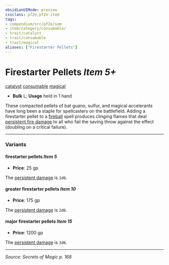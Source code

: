 ```yaml
---
obsidianUIMode: preview
cssclass: pf2e,pf2e-item
tags:
- compendium/src/pf2e/som
- item/category/consumable/
- trait/catalyst
- trait/consumable
- trait/magical
aliases: ["Firestarter Pellets"]
---
```

# Firestarter Pellets *Item 5+*  
[catalyst](catalyst-som.md "Catalyst Item Trait")  [consumable](consumable.md "Consumable Item Trait")  [magical](magical.md "Magical Item Trait")  

- **Bulk** L; **Usage** held in 1 hand

These compacted pellets of bat guano, sulfur, and magical accelerants have long been a staple for spellcasters on the battlefield. Adding a firestarter pellet to a [fireball](fireball.md) spell produces clinging flames that deal [persistent fire damage](conditions.md#Persistent%20Damage) to all who fail the saving throw against the effect (doubling on a critical failure).

---

### Variants

#### firestarter pellets *Item 5*

- **Price**: 25 gp

The [persistent damage](conditions.md#Persistent%20Damage) is `1d6`.

#### greater firestarter pellets *Item 10*

- **Price**: 175 gp

The [persistent damage](conditions.md#Persistent%20Damage) is `2d6`.

#### major firestarter pellets *Item 15*

- **Price**: 1200 gp

The [persistent damage](conditions.md#Persistent%20Damage) is `3d6`.

---
*Source: Secrets of Magic p. 168*